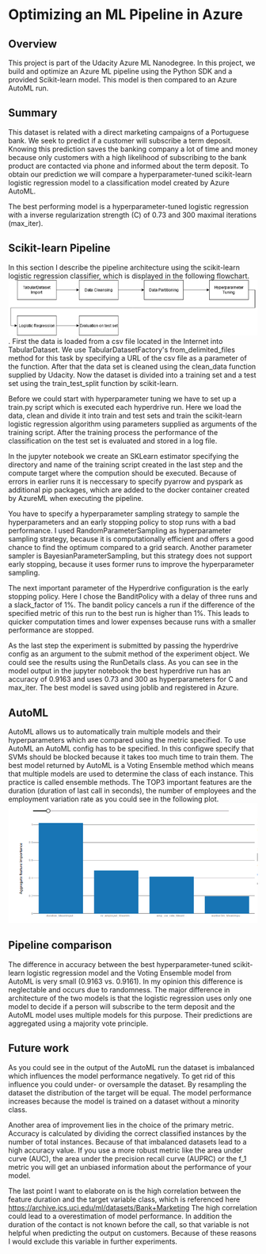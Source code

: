 # Optimizing an ML Pipeline in Azure

## Overview
This project is part of the Udacity Azure ML Nanodegree.
In this project, we build and optimize an Azure ML pipeline using the Python SDK and a provided Scikit-learn model.
This model is then compared to an Azure AutoML run.

## Summary
This dataset is related with a direct marketing campaigns of a Portuguese bank. We seek to predict if a customer will subscribe 
a term deposit. Knowing this prediction saves the banking company a lot of time and money because only customers with a high likelihood
of subscribing to the bank product are contacted via phone and informed about the term deposit. 
To obtain our prediction we will compare a hyperparameter-tuned scikit-learn logistic regression model to a classification model created by Azure AutoML.

The best performing model is a hyperparameter-tuned logistic regression with a inverse regularization strength (C) of 0.73 and 300 maximal iterations (max_iter).

## Scikit-learn Pipeline

In this section I describe the pipeline architecture using the scikit-learn logistic regression classifier, which is displayed in the following flowchart.
![scikit-learn pipeline](Pipeline_MLProject1.png).
First the data is loaded from a csv file located in the Internet into TabularDataset. We use TabularDatasetFactory's from_delimited_files method for this task by specifying 
a URL of the csv file as a parameter of the function. After that the data set is cleaned using the clean_data function supplied by Udacity. Now the dataset is divided into a 
training set and a test set using the train_test_split function by scikit-learn. 

Before we could start with hyperparameter tuning we have to set up a train.py script which is executed each hyperdrive run. Here we load the data, clean and divide it into train and test sets 
and train the scikit-learn logistic regression algorithm using parameters supplied as arguments of the training script.
After the training process the performance of the classification on the test set is evaluated and stored in a log file. 

In the jupyter notebook we create an SKLearn estimator specifying the directory and name of the training script created in the last step and the compute target where the compution should be executed. 
Because of errors in earlier runs it is neccessary to specify pyarrow and pyspark as additional pip packages, which are added to the docker container created by AzureML when executing the pipeline.

You have to specify a hyperparameter sampling strategy to sample the hyperparameters and an early stopping policy to stop runs with a bad performance.
I used RandomParameterSampling as hyperparameter sampling strategy, because it is computationally efficient and offers a good chance to find the optimum compared to a grid search. Another parameter sampler 
is BayesianParameterSampling, but this strategy does not support early stopping, because it uses former runs to improve the hyperparameter sampling.

The next important parameter of the Hyperdrive configuration is the early stopping policy. Here I chose the BanditPolicy with a delay of three runs and a slack_factor of 1%.
The bandit policy cancels a run if the difference of the specified metric of this run to the best run is higher than 1%. This leads to quicker computation times and lower expenses because runs with a smaller performance are stopped.

As the last step the experiment is submitted by passing the hyperdrive config as an argument to the submit method of the experiment object. We could see the results using the 
RunDetails class. As you can see in the model output in the jupyter notebook the best hyperdrive run has an accuracy of 0.9163 and uses 0.73 and 300 as hyperparameters for C and max_iter.
The best model is saved using joblib and registered in Azure.

## AutoML
AutoML allows us to automatically train multiple models and their hyperparameters which are compared using the metric specified. To use AutoML an AutoML config has to be specified. In this configwe specify that 
SVMs should be blocked because it takes too much time to train them. 
The best model returned by AutoML is a Voting Ensemble method which means that multiple models are used to determine the class of each instance. This practice is called ensemble methods.
The TOP3 important features are the duration (duration of last call in seconds), the number of employees and the employment variation rate as you could see in the following plot.
![feature importance](feature_importance.png)

## Pipeline comparison
The difference in accuracy between the best hyperparameter-tuned scikit-learn logistic regression model and the Voting Ensemble model from AutoML is very small (0.9163 vs. 0.9161). In my opinion this difference is neglectable and occurs due to randomness.
The major difference in architecture of the two models is that the logistic regression uses only one model to decide if a person will subscribe to the term deposit and the AutoML model uses multiple models for this purpose. Their predictions are aggregated using a majority vote principle.
 

## Future work
As you could see in the output of the AutoML run the dataset is imbalanced which influences the model performance negatively. To get rid of this influence you could under- or oversample the dataset. 
By resampling the dataset the distribution of the target will be equal. The model performance increases because the model is trained on a dataset without a minority class.

Another area of improvement lies in the choice of the primary metric. Accuracy is calculated by dividing the correct classified instances by the number of total instances. Because of that 
imbalanced datasets lead to a high accuracy value. If you use a more robust metric like the area under curve (AUC), the area under the precision recall curve (AUPRC) or the f_1 metric you will get an 
unbiased information about the performance of your model.

The last point I want to elaborate on is the high correlation between the feature duration and the target variable class, which is referenced here https://archive.ics.uci.edu/ml/datasets/Bank+Marketing
The high correlation could lead to a overestimation of model performance. In addition the duration of the contact is not known before the call, so that variable is not helpful when predicting the output 
on customers. Because of these reasons I would exclude this variable in further experiments.

